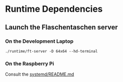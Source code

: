 # Runtime Dependencies

## Launch the Flaschentaschen server

### On the Development Laptop

```./runtime/ft-server -D 64x64 --hd-terminal```

### On the Raspberry Pi

Consult the [systemd/README.md](systemd/README.md)
